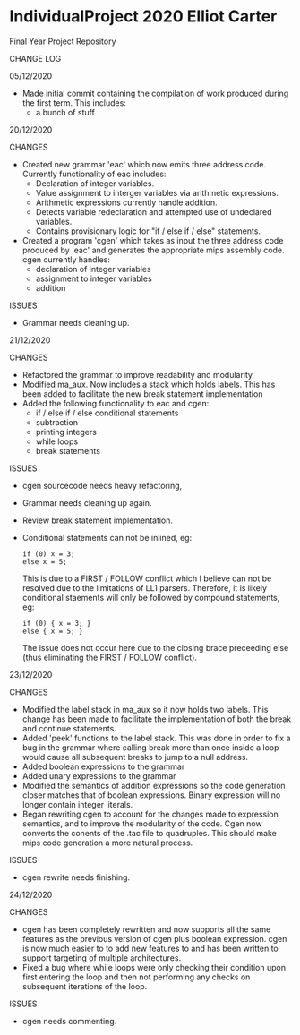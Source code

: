 # IndividualProject 2020 Elliot Carter

Final Year Project Repository

CHANGE LOG

05/12/2020
  
  - Made initial commit containing the compilation of work produced
    during the first term. This includes:
    - a bunch of stuff

20/12/2020

CHANGES

  - Created new grammar 'eac' which now emits three address code.
    Currently functionality of eac includes:
    - Declaration of integer variables.
    - Value assignment to interger variables via arithmetic expressions.
    - Arithmetic expressions currently handle addition.
    - Detects variable redeclaration and attempted use of undeclared variables.
    - Contains provisionary logic for "if / else if / else" statements.
  - Created a program 'cgen' which takes as input the three address code produced
    by 'eac' and generates the appropriate mips assembly code. cgen currently
    handles:
      - declaration of integer variables
      - assignment to integer variables
      - addition
      
ISSUES

  - Grammar needs cleaning up.
        
21/12/2020

CHANGES

  - Refactored the grammar to improve readability and modularity.
  - Modified ma_aux. Now includes a stack which holds labels. This
    has been added to facilitate the new break statement implementation
  - Added the following functionality to eac and cgen:
    - if / else if / else conditional statements
    - subtraction
    - printing integers
    - while loops
    - break statements
      
ISSUES

  - cgen sourcecode needs heavy refactoring,
  - Grammar needs cleaning up again.
  - Review break statement implementation.
  - Conditional statements can not be inlined, eg:
      
        if (0) x = 3;
        else x = 5;
      
     This is due to a FIRST / FOLLOW conflict which I believe
     can not be resolved due to the limitations of LL1 parsers.
     Therefore, it is likely conditional staements will only be
     followed by compound statements, eg:
     
        if (0) { x = 3; }
        else { x = 5; }
     
     The issue does not occur here due to the closing brace preceeding 
     else (thus eliminating the FIRST / FOLLOW conflict).

     
23/12/2020

CHANGES

  - Modified the label stack in ma_aux so it now holds two labels.
    This change has been made to facilitate the implementation of
    both the break and continue statements.
  - Added 'peek' functions to the label stack. This was done in order 
    to fix a bug in the grammar where calling break more than once inside 
    a loop would cause all subsequent breaks to jump to a null address.
  - Added boolean expressions to the grammar
  - Added unary expressions to the grammar
  - Modified the semantics of addition expressions so the code generation 
    closer matches that of boolean expressions. Binary expression will no
    longer contain integer literals.
  - Began rewriting cgen to account for the changes made to expression
    semantics, and to improve the modularity of the code. Cgen now converts
    the conents of the .tac file to quadruples. This should make mips code
    generation a more natural process. 
      
ISSUES

  - cgen rewrite needs finishing.
  
24/12/2020

CHANGES

  - cgen has been completely rewritten and now supports all the same features 
    as the previous version of cgen plus boolean expression. cgen is now much
    easier to to add new features to and has been written to support targeting
    of multiple architectures.
  - Fixed a bug where while loops were only checking their condition upon first
    entering the loop and then not performing any checks on subsequent iterations
    of the loop.
      
ISSUES

  - cgen needs commenting.
    
    
 
 
    
